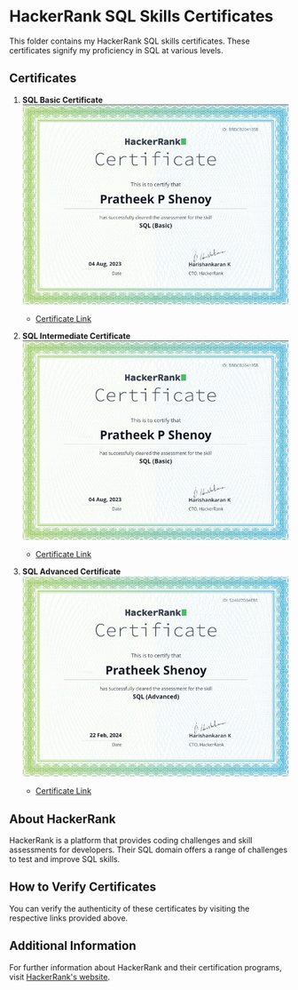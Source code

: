 # HackerRank SQL Skills Certificates

This folder contains my HackerRank SQL skills certificates. These certificates signify my proficiency in SQL at various levels.

## Certificates

1. **SQL Basic Certificate**
![basic](basic.png)
   - [Certificate Link](https://www.hackerrank.com/certificates/bbdcb204105b)

2. **SQL Intermediate Certificate**
![intermediate](intermediate.png)
   - [Certificate Link](https://www.hackerrank.com/certificates/8b07f749a2ff)

3. **SQL Advanced Certificate**
![iadvanced](advanced.png)
   - [Certificate Link](https://www.hackerrank.com/certificates/524927d04eb5)

## About HackerRank

HackerRank is a platform that provides coding challenges and skill assessments for developers. Their SQL domain offers a range of challenges to test and improve SQL skills.

## How to Verify Certificates

You can verify the authenticity of these certificates by visiting the respective links provided above.

## Additional Information

For further information about HackerRank and their certification programs, visit [HackerRank's website](https://www.hackerrank.com/skills-verification).



